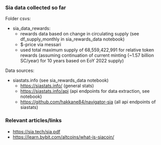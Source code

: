 ### Sia data collected so far

Folder csvs:
* sia_data_rewards: 
    - rewards data based on change in circulating supply (see df_supply_monthly in sia_rewards_data notebook)
    - $-price via messari
    - used total maximum supply of 68,559,422,991 for relative token rewards (assuming continuation of current minting (~1.57 billion SC/year) for 10 years based on EoY 2022 supply)

Data sources:
* siastats.info (see sia_rewards_data notebook)
    - https://siastats.info/ (general stats)
    - https://siastats.info/api (api endpoints for data extraction, see notebook)
    - https://github.com/hakkane84/navigator-sia (all api endpoints of siastats)


### Relevant articles/links

- https://sia.tech/sia.pdf
- https://learn.bybit.com/altcoins/what-is-siacoin/